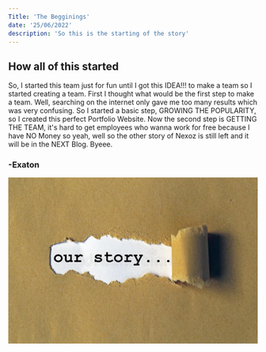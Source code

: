 ```yaml
---
Title: 'The Begginings' 
date: '25/06/2022'
description: 'So this is the starting of the story'
---
```


## How all of this started

So, I started this team just for fun until I got this IDEA!!! to make a team so
I started creating a team. First I thought what would be the first step to make
a team. Well, searching on the internet only gave me too many results which was
very confusing. So I started a basic step, GROWING THE POPULARITY, so I created
this perfect Portfolio Website. Now the second step is GETTING THE TEAM, it's
hard to get employees who wanna work for free because I have NO Money so yeah,
well so the other story of Nexoz is still left and it will be in the NEXT Blog.
Byeee.
### -Exaton
![Our Story...](./basic-rgb-137494372.jpg)
